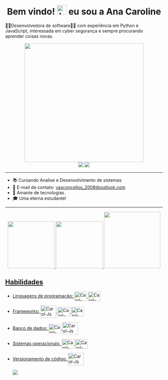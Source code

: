 <h1 align="center">Bem vindo! <img src="https://raw.githubusercontent.com/kaueMarques/kaueMarques/master/hi.gif" height="30" alt="hand saying ola"width="30px" alt="hand_saying_ hi"> eu sou a Ana Caroline</h1>

👩‍💻Desenvolvedora de software👩‍💻 com experiência em Python e JavaScript, interessada em cyber segurança e sempre procurando aprender coisas novas.

<div align="center">
   <img height="380em" src="https://c.tenor.com/yAZPoxFg7O4AAAAd/naruto-homework.gif"/>
</div>
<div align="center">
<a href="https://www.instagram.com/anacaroline.vasconcellos/" target="_blank"><img src="https://img.shields.io/badge/Instagram-E4405F?style=for-the-badge&logo=instagram&logoColor=white" target="_blank"></a>
  <a href="https://www.linkedin.com/in/ana-caroline-vasconcellos/" target="_blank"><img src="https://img.shields.io/badge/LinkedIn-0077B5?style=for-the-badge&logo=linkedin&logoColor=white" target="_blank"></a>
</div> 


***
- 📚 Cursando Analise e Desenvolvimento de sistemas
- 📧 E-mail de contato: vasconcellos_2008@outlook.com
- 🎯 Amante de tecnologias.
- 🎓 Uma eterna estudante!

***

<div align="center">
  <a href="https://github.com/JovemDevv">
  <img height="150rm" src="https://github-readme-stats.vercel.app/api?username=JovemDevv&show_icons=true&theme=merko&include_all_commits=true&count_private=true"/>        
    <img height="150em"  src="https://streak-stats.demolab.com?user=JovemDevv&theme=merko&locale=pt-br&date_format=j%20M%5B%20Y%5D">
    <img height="180em"  src="https://github-readme-stats.vercel.app/api/top-langs/?username=JovemDevv&layout=compact&langs_count=7&theme=merko"/>
          
</div>
  
## Habilidades

* Linguagens de programação: <img align="center" alt="Carol-Js" height="30" width="40" src="https://cdn.jsdelivr.net/gh/devicons/devicon/icons/javascript/javascript-original.svg">
   <img align="center" alt="Carol-Python" height="30" width="40" src="https://cdn.jsdelivr.net/gh/devicons/devicon/icons/python/python-original.svg"> 
* Frameworks: 
   <img align="center" alt="Carol-Js" height="40" width="50"  src="https://cdn.jsdelivr.net/gh/devicons/devicon/icons/django/django-plain-wordmark.svg" />
   <img align="center" alt="Carol-Js" height="30" width="40"  src="https://cdn.jsdelivr.net/gh/devicons/devicon/icons/bootstrap/bootstrap-original-wordmark.svg" />
   <img align="center" alt="Carol-Js" height="30" width="40"  src="https://cdn.jsdelivr.net/gh/devicons/devicon/icons/jquery/jquery-plain-wordmark.svg" />    
   
* Banco de dados: <img align="center" alt="Carol-Js" height="30" width="40" src="https://cdn.jsdelivr.net/gh/devicons/devicon/icons/mysql/mysql-original.svg" />
                  <img align="center" alt="Carol-Js" height="40" width="50" src="https://cdn.jsdelivr.net/gh/devicons/devicon/icons/postgresql/postgresql-original-wordmark.svg"/>        
   
* Sistemas operacionais: <img align="center" alt="Carol-Lnx" height="30" width="40" src="https://cdn.jsdelivr.net/gh/devicons/devicon/icons/linux/linux-original.svg">
   <img align="center" alt="Carol-Lnx" height="30" width="40" src="https://cdn.jsdelivr.net/gh/devicons/devicon/icons/windows8/windows8-original.svg" />
 
* Versionamento de código: <img align="center" alt="Carol-Js" height="40" width="50" src="https://cdn.jsdelivr.net/gh/devicons/devicon/icons/git/git-original-wordmark.svg" />


   
   ![](https://komarev.com/ghpvc/?username=JovemDevv)
